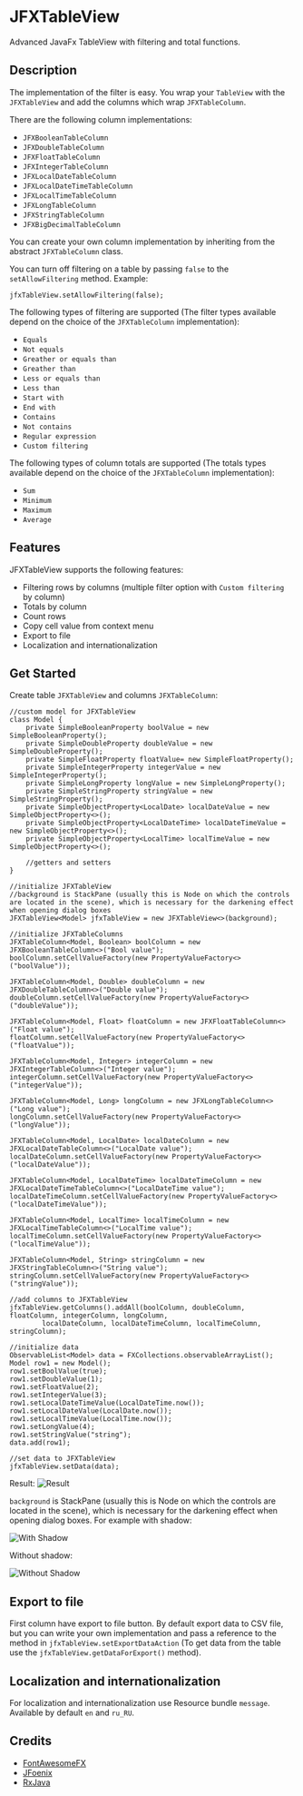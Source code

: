 # JFXTableView
Advanced JavaFx TableView with filtering and total functions.

## Description
The implementation of the filter is easy. You wrap your `TableView` with the `JFXTableView`
and add the columns which wrap `JFXTableColumn`.

There are the following column implementations:

* `JFXBooleanTableColumn`
* `JFXDoubleTableColumn`
* `JFXFloatTableColumn`
* `JFXIntegerTableColumn`
* `JFXLocalDateTableColumn`
* `JFXLocalDateTimeTableColumn`
* `JFXLocalTimeTableColumn`
* `JFXLongTableColumn`
* `JFXStringTableColumn`
* `JFXBigDecimalTableColumn`

You can create your own column implementation by inheriting from the abstract `JFXTableColumn` class.

You can turn off filtering on a table by passing `false` to the `setAllowFiltering` method. Example:

```
jfxTableView.setAllowFiltering(false);
```

The following types of filtering are supported (The filter types available depend on the choice of the `JFXTableColumn` implementation):

* `Equals`
* `Not equals`
* `Greather or equals than`
* `Greather than`
* `Less or equals than`
* `Less than`
* `Start with`
* `End with`
* `Contains`
* `Not contains`
* `Regular expression`
* `Custom filtering`

The following types of column totals are supported (The totals types available depend on the choice of the `JFXTableColumn` implementation):

* `Sum`
* `Minimum`
* `Maximum`
* `Average`

## Features
JFXTableView supports the following features:

* Filtering rows by columns (multiple filter option with `Custom filtering` by column)
* Totals by column
* Count rows
* Copy cell value from context menu
* Export to file
* Localization and internationalization

## Get Started
Create table `JFXTableView` and columns `JFXTableColumn`:

```
//custom model for JFXTableView
class Model {
    private SimpleBooleanProperty boolValue = new SimpleBooleanProperty();
    private SimpleDoubleProperty doubleValue = new SimpleDoubleProperty();
    private SimpleFloatProperty floatValue= new SimpleFloatProperty();
    private SimpleIntegerProperty integerValue = new SimpleIntegerProperty();
    private SimpleLongProperty longValue = new SimpleLongProperty();
    private SimpleStringProperty stringValue = new SimpleStringProperty();
    private SimpleObjectProperty<LocalDate> localDateValue = new SimpleObjectProperty<>();
    private SimpleObjectProperty<LocalDateTime> localDateTimeValue = new SimpleObjectProperty<>();
    private SimpleObjectProperty<LocalTime> localTimeValue = new SimpleObjectProperty<>();
    
    //getters and setters
}

//initialize JFXTableView
//background is StackPane (usually this is Node on which the controls are located in the scene), which is necessary for the darkening effect when opening dialog boxes
JFXTableView<Model> jfxTableView = new JFXTableView<>(background);

//initialize JFXTableColumns
JFXTableColumn<Model, Boolean> boolColumn = new JFXBooleanTableColumn<>("Bool value");
boolColumn.setCellValueFactory(new PropertyValueFactory<>("boolValue"));

JFXTableColumn<Model, Double> doubleColumn = new JFXDoubleTableColumn<>("Double value");
doubleColumn.setCellValueFactory(new PropertyValueFactory<>("doubleValue"));

JFXTableColumn<Model, Float> floatColumn = new JFXFloatTableColumn<>("Float value");
floatColumn.setCellValueFactory(new PropertyValueFactory<>("floatValue"));

JFXTableColumn<Model, Integer> integerColumn = new JFXIntegerTableColumn<>("Integer value");
integerColumn.setCellValueFactory(new PropertyValueFactory<>("integerValue"));

JFXTableColumn<Model, Long> longColumn = new JFXLongTableColumn<>("Long value");
longColumn.setCellValueFactory(new PropertyValueFactory<>("longValue"));

JFXTableColumn<Model, LocalDate> localDateColumn = new JFXLocalDateTableColumn<>("LocalDate value");
localDateColumn.setCellValueFactory(new PropertyValueFactory<>("localDateValue"));

JFXTableColumn<Model, LocalDateTime> localDateTimeColumn = new JFXLocalDateTimeTableColumn<>("LocalDateTime value");
localDateTimeColumn.setCellValueFactory(new PropertyValueFactory<>("localDateTimeValue"));

JFXTableColumn<Model, LocalTime> localTimeColumn = new JFXLocalTimeTableColumn<>("LocalTime value");
localTimeColumn.setCellValueFactory(new PropertyValueFactory<>("localTimeValue"));

JFXTableColumn<Model, String> stringColumn = new JFXStringTableColumn<>("String value");
stringColumn.setCellValueFactory(new PropertyValueFactory<>("stringValue"));

//add columns to JFXTableView
jfxTableView.getColumns().addAll(boolColumn, doubleColumn, floatColumn, integerColumn, longColumn,
        localDateColumn, localDateTimeColumn, localTimeColumn, stringColumn);

//initialize data
ObservableList<Model> data = FXCollections.observableArrayList();
Model row1 = new Model();
row1.setBoolValue(true);
row1.setDoubleValue(1);
row1.setFloatValue(2);
row1.setIntegerValue(3);
row1.setLocalDateTimeValue(LocalDateTime.now());
row1.setLocalDateValue(LocalDate.now());
row1.setLocalTimeValue(LocalTime.now());
row1.setLongValue(4);
row1.setStringValue("string");
data.add(row1);

//set data to JFXTableView
jfxTableView.setData(data);
```

Result:
![Result](https://i.imgur.com/WVwTks5.jpg)

`background` is StackPane (usually this is Node on which the controls are located in the scene), which is necessary for the darkening effect when opening dialog boxes. For example with shadow:

![With Shadow](https://i.imgur.com/ztbHP5i.jpg)

Without shadow:

![Without Shadow](https://i.imgur.com/a2lTXLb.jpg)

## Export to file
First column have export to file button. By default export data to CSV file, but you can write your own implementation and pass a reference to the method in `jfxTableView.setExportDataAction` (To get data from the table use the `jfxTableView.getDataForExport()` method).

## Localization and internationalization
For localization and internationalization use Resource bundle `message`. Available by default `en` and `ru_RU`.

## Credits
* [FontAwesomeFX](https://bitbucket.org/Jerady/fontawesomefx)
* [JFoenix](https://github.com/jfoenixadmin/JFoenix)
* [RxJava](https://github.com/ReactiveX/RxJava)